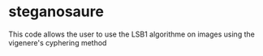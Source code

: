 # steganosaure
This code allows the user to use the LSB1 algorithme on images using the vigenere's cyphering method
